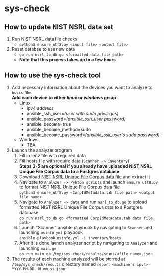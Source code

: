 # sys-check

## How to update NIST NSRL data set
1. Run NIST NSRL data file checks
    - ```python3 ensure_utf8.py <input file> <output file>```
2. Reset databse to use new data
    - ```go run nsrl_to_db.go <formatted data file path>```
    - **Note that this process takes up to a few hours**

## How to use the sys-check tool
1. Add necessary information about the devices you want to analyze to `hosts` file
    <br>**Add each device to either *linux* or *windows* group**
    - Linux
        - ipv4 address
        - ansible_ssh_user=*(user with sudo privileges)*
        - ansible_password=*(ansible_ssh_user password)*
        - ansible_become=true
        - ansible_become_method=sudo
        - ansible_become_password=*(ansible_ssh_user's sudo password)*
    - Windows
        - TBA
2. Launch the analyzer program
    1. Fill in .env file with required data
    2. Fill hosts file with require data (`Scanner -> inventory`)
    <br>**Steps 3-5 are optional if you already have uploaded NIST NSRL Unique File Corpus data to a Postgres database**
    3. Download [NIST NSRL Unique File Corpus data file](https://s3.amazonaws.com/docs.nsrl.nist.gov/morealgs/corpus/CorpIdMetadata.tab.zip) and extract it
    4. Navigate to `Analyzer -> Pyhton scripts` and launch `ensure_utf8.py` to format NIST NSRL Unique File Corpus data file
        <br>```python3 ensure_utf8.py <CorpIdMetadata.tab file path> <output file name>```
    5. Navigate to `Analyzer -> data` and run `nsrl_to_db.go` to upload formatted NIST NSRL Unique File Corpus data to a Postgres database
        <br>```go run nsrl_to_db.go <formatted CorpIdMetadata.tab data file path>```
    6. Launch "Scanner" ansible playbook by navigating to `Scanner` and launching `osinfo.yml` playbook
        <br>```ansible-playbook osinfo.yml -i inventory/hosts```
    7. After it is done launch analyzer script by navigating to `Analyzer` and launching `main.go`
        <br>```go run main.go /tmp/sys_check/results/scans/<file name>.json```
3. The results of each machine analyzed will be storred at `/tmp/sys_check/results` directory named `report-<machine's ipv4>-YYYY-MM-DD.HH.mm.ss.json`